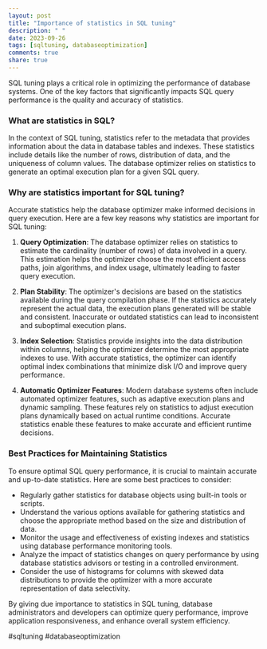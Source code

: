 ```yaml
---
layout: post
title: "Importance of statistics in SQL tuning"
description: " "
date: 2023-09-26
tags: [sqltuning, databaseoptimization]
comments: true
share: true
---
```


SQL tuning plays a critical role in optimizing the performance of database systems. One of the key factors that significantly impacts SQL query performance is the quality and accuracy of statistics.

### What are statistics in SQL?

In the context of SQL tuning, statistics refer to the metadata that provides information about the data in database tables and indexes. These statistics include details like the number of rows, distribution of data, and the uniqueness of column values. The database optimizer relies on statistics to generate an optimal execution plan for a given SQL query.

### Why are statistics important for SQL tuning?

Accurate statistics help the database optimizer make informed decisions in query execution. Here are a few key reasons why statistics are important for SQL tuning:

1. **Query Optimization**: The database optimizer relies on statistics to estimate the cardinality (number of rows) of data involved in a query. This estimation helps the optimizer choose the most efficient access paths, join algorithms, and index usage, ultimately leading to faster query execution.

2. **Plan Stability**: The optimizer's decisions are based on the statistics available during the query compilation phase. If the statistics accurately represent the actual data, the execution plans generated will be stable and consistent. Inaccurate or outdated statistics can lead to inconsistent and suboptimal execution plans.

3. **Index Selection**: Statistics provide insights into the data distribution within columns, helping the optimizer determine the most appropriate indexes to use. With accurate statistics, the optimizer can identify optimal index combinations that minimize disk I/O and improve query performance.

4. **Automatic Optimizer Features**: Modern database systems often include automated optimizer features, such as adaptive execution plans and dynamic sampling. These features rely on statistics to adjust execution plans dynamically based on actual runtime conditions. Accurate statistics enable these features to make accurate and efficient runtime decisions.

### Best Practices for Maintaining Statistics

To ensure optimal SQL query performance, it is crucial to maintain accurate and up-to-date statistics. Here are some best practices to consider:

- Regularly gather statistics for database objects using built-in tools or scripts.
- Understand the various options available for gathering statistics and choose the appropriate method based on the size and distribution of data.
- Monitor the usage and effectiveness of existing indexes and statistics using database performance monitoring tools.
- Analyze the impact of statistics changes on query performance by using database statistics advisors or testing in a controlled environment.
- Consider the use of histograms for columns with skewed data distributions to provide the optimizer with a more accurate representation of data selectivity.

By giving due importance to statistics in SQL tuning, database administrators and developers can optimize query performance, improve application responsiveness, and enhance overall system efficiency.

#sqltuning #databaseoptimization